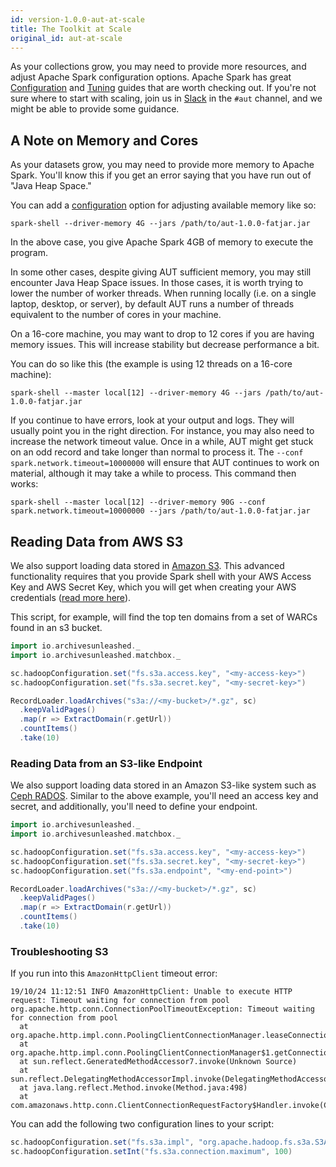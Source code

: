 ```yaml
---
id: version-1.0.0-aut-at-scale
title: The Toolkit at Scale
original_id: aut-at-scale
---
```


As your collections grow, you may need to provide more resources, and adjust
Apache Spark configuration options. Apache Spark has great
[Configuration](https://spark.apache.org/docs/latest/configuration.html) and
[Tuning](https://spark.apache.org/docs/latest/tuning.html) guides that are
worth checking out. If you're not sure where to start with scaling, join us in
[Slack](slack.archivesunleashed.org) in the `#aut` channel, and we might be
able to provide some guidance.

## A Note on Memory and Cores

As your datasets grow, you may need to provide more memory to Apache Spark.
You'll know this if you get an error saying that you have run out of "Java Heap
Space."

You can add a
[configuration](https://spark.apache.org/docs/latest/configuration.html) option
for adjusting available memory like so:

```shell
spark-shell --driver-memory 4G --jars /path/to/aut-1.0.0-fatjar.jar
```

In the above case, you give Apache Spark 4GB of memory to execute the program.

In some other cases, despite giving AUT sufficient memory, you may still
encounter Java Heap Space issues. In those cases, it is worth trying to lower
the number of worker threads. When running locally (i.e. on a single laptop,
desktop, or server), by default AUT runs a number of threads equivalent to the
number of cores in your machine.

On a 16-core machine, you may want to drop to 12 cores if you are having memory
issues. This will increase stability but decrease performance a bit.

You can do so like this (the example is using 12 threads on a 16-core machine):

```shell
spark-shell --master local[12] --driver-memory 4G --jars /path/to/aut-1.0.0-fatjar.jar
```

If you continue to have errors, look at your output and logs. They will usually
point you in the right direction. For instance, you may also need to increase
the network timeout value. Once in a while, AUT might get stuck on an odd
record and take longer than normal to process it. The `--conf
spark.network.timeout=10000000` will ensure that AUT continues to work on
material, although it may take a while to process. This command then works:

```shell
spark-shell --master local[12] --driver-memory 90G --conf spark.network.timeout=10000000 --jars /path/to/aut-1.0.0-fatjar.jar
```

## Reading Data from AWS S3

We also support loading data stored in [Amazon S3](https://aws.amazon.com/s3/).
This advanced functionality requires that you provide Spark shell with your AWS
Access Key and AWS Secret Key, which you will get when creating your AWS
credentials ([read more
here](https://aws.amazon.com/blogs/security/wheres-my-secret-access-key/)).

This script, for example, will find the top ten domains from a set of WARCs
found in an s3 bucket.

```scala
import io.archivesunleashed._
import io.archivesunleashed.matchbox._

sc.hadoopConfiguration.set("fs.s3a.access.key", "<my-access-key>")
sc.hadoopConfiguration.set("fs.s3a.secret.key", "<my-secret-key>")

RecordLoader.loadArchives("s3a://<my-bucket>/*.gz", sc)
  .keepValidPages()
  .map(r => ExtractDomain(r.getUrl))
  .countItems()
  .take(10)
```

### Reading Data from an S3-like Endpoint

We also support loading data stored in an Amazon S3-like system such as [Ceph
RADOS](https://docs.ceph.com/docs/master/rados/). Similar to the above example,
you'll need an access key and secret, and additionally, you'll need to define
your endpoint.

```scala
import io.archivesunleashed._
import io.archivesunleashed.matchbox._

sc.hadoopConfiguration.set("fs.s3a.access.key", "<my-access-key>")
sc.hadoopConfiguration.set("fs.s3a.secret.key", "<my-secret-key>")
sc.hadoopConfiguration.set("fs.s3a.endpoint", "<my-end-point>")

RecordLoader.loadArchives("s3a://<my-bucket>/*.gz", sc)
  .keepValidPages()
  .map(r => ExtractDomain(r.getUrl))
  .countItems()
  .take(10)
```

### Troubleshooting S3

If you run into this `AmazonHttpClient` timeout error:

```shell
19/10/24 11:12:51 INFO AmazonHttpClient: Unable to execute HTTP request: Timeout waiting for connection from pool
org.apache.http.conn.ConnectionPoolTimeoutException: Timeout waiting for connection from pool
  at org.apache.http.impl.conn.PoolingClientConnectionManager.leaseConnection(PoolingClientConnectionManager.java:231)
  at org.apache.http.impl.conn.PoolingClientConnectionManager$1.getConnection(PoolingClientConnectionManager.java:200)
  at sun.reflect.GeneratedMethodAccessor7.invoke(Unknown Source)
  at sun.reflect.DelegatingMethodAccessorImpl.invoke(DelegatingMethodAccessorImpl.java:43)
  at java.lang.reflect.Method.invoke(Method.java:498)
  at com.amazonaws.http.conn.ClientConnectionRequestFactory$Handler.invoke(ClientConnectionRequestFactory.java:70)
```

You can add the following two configuration lines to your script:

```scala
sc.hadoopConfiguration.set("fs.s3a.impl", "org.apache.hadoop.fs.s3a.S3AFileSystem")
sc.hadoopConfiguration.setInt("fs.s3a.connection.maximum", 100)
```
